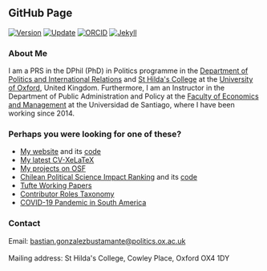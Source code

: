 ## GitHub Page

[![Version](https://img.shields.io/badge/version-v1.1.7-blue.svg)](https://github.com/bgonzalezbustamante/bgonzalezbustamante.github.io/blob/master/changelog.txt) [![Update](https://img.shields.io/badge/latest%20release-January%202021-orange.svg)](https://bgonzalezbustamante.github.io/) [![ORCID](https://img.shields.io/badge/ORCID%20iD-0000--0003--1510--6820-brightgreen.svg)](http://orcid.org/0000-0003-1510-6820) [![Jekyll](https://img.shields.io/badge/Made%20with-Jekyll-1f425f.svg)](https://jekyllrb.com/)

### About Me

I am a PRS in the DPhil (PhD) in Politics programme in the [Department of Politics and International Relations](https://www.politics.ox.ac.uk/) and [St Hilda's College](https://www.sthildas.ox.ac.uk/) at the [University of Oxford](http://www.ox.ac.uk/), United Kingdom. Furthermore, I am an Instructor in the Department of Public Administration and Policy at the [Faculty of Economics and Management](https://fae.usach.cl/) at the Universidad de Santiago, where I have been working since 2014. 

### Perhaps you were looking for one of these?

- [My website](https://bgonzalezbustamante.com/) and its [code](https://github.com/bgonzalezbustamante/academic-kickstart)
- [My latest CV-XeLaTeX](https://bgonzalezbustamante.github.io/CV-XeLaTeX/)
- [My projects on OSF](https://osf.io/n62dh/)
- [Chilean Political Science Impact Ranking](https://bgonzalezbustamante.com/cps-ranking/) and its [code](https://github.com/bgonzalezbustamante/CPS-Ranking)
- [Tufte Working Papers](https://tuftepapers.com/)
- [Contributor Roles Taxonomy](https://bgonzalezbustamante.com/credit/)
- [COVID-19 Pandemic in South America](https://bgonzalezbustamante.github.io/COVID-19-South-America/)

### Contact	

Email: [bastian.gonzalezbustamante@politics.ox.ac.uk](mailto:bastian.gonzalezbustamante@politics.ox.ac.uk) <br />	
Mailing address: St Hilda's College, Cowley Place, Oxford OX4 1DY
